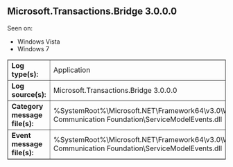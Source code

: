## Microsoft.Transactions.Bridge 3.0.0.0

Seen on:
* Windows Vista
* Windows 7

<table border="1" class="docutils">
  <tbody>
    <tr>
      <td><b>Log type(s):</b></td>
      <td>Application</td>
    </tr>
    <tr>
      <td><b>Log source(s):</b></td>
      <td>Microsoft.Transactions.Bridge 3.0.0.0</td>
    </tr>
    <tr>
      <td><b>Category message file(s):</b></td>
      <td>%SystemRoot%\Microsoft.NET\Framework64\v3.0\Windows Communication Foundation\ServiceModelEvents.dll</td>
    </tr>
    <tr>
      <td><b>Event message file(s):</b></td>
      <td>%SystemRoot%\Microsoft.NET\Framework64\v3.0\Windows Communication Foundation\ServiceModelEvents.dll</td>
    </tr>
  </tbody>
</table>

&nbsp;

